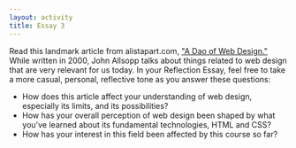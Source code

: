 ```yaml
---
layout: activity
title: Essay 3
---
```


Read this landmark article from alistapart.com, ["A Dao of Web Design."](https://alistapart.com/article/dao/) While written in 2000, John Allsopp talks about things related to web design that are very relevant for us today. In your Reflection Essay, feel free to take a more casual, personal, reflective tone as you answer these questions:

* How does this article affect your understanding of web design, especially its limits, and its possibilities?
* How has your overall perception of web design been shaped by what you've learned about its fundamental technologies, HTML and CSS?
* How has your interest in this field been affected by this course so far?
